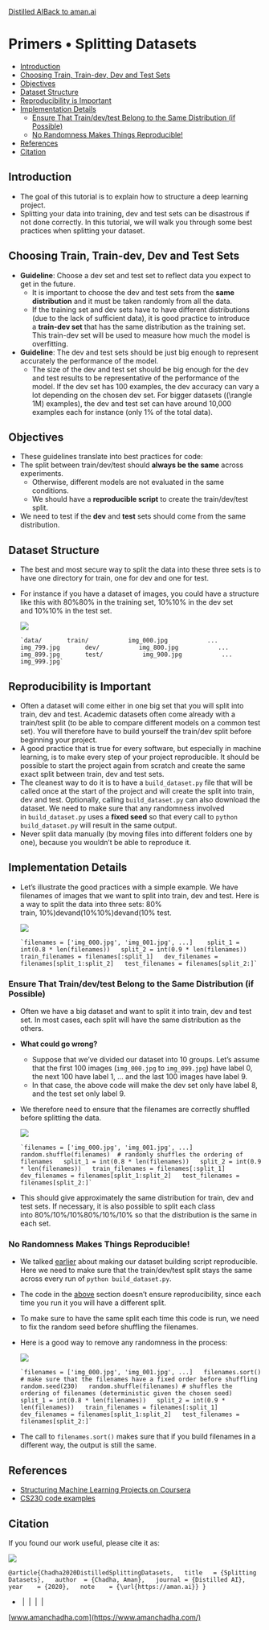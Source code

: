 [Distilled AI](https://aman.ai/primers/ai/)[Back to aman.ai](https://aman.ai/)

# Primers • Splitting Datasets

- [Introduction](https://aman.ai/primers/ai/data-split/#introduction)
- [Choosing Train, Train-dev, Dev and Test Sets](https://aman.ai/primers/ai/data-split/#choosing-train-train-dev-dev-and-test-sets)
- [Objectives](https://aman.ai/primers/ai/data-split/#objectives)
- [Dataset Structure](https://aman.ai/primers/ai/data-split/#dataset-structure)
- [Reproducibility is Important](https://aman.ai/primers/ai/data-split/#reproducibility-is-important)
- [Implementation Details](https://aman.ai/primers/ai/data-split/#implementation-details)
    - [Ensure That Train/dev/test Belong to the Same Distribution (if Possible)](https://aman.ai/primers/ai/data-split/#ensure-that-traindevtest-belong-to-the-same-distribution-if-possible)
    - [No Randomness Makes Things Reproducible!](https://aman.ai/primers/ai/data-split/#no-randomness-makes-things-reproducible)
- [References](https://aman.ai/primers/ai/data-split/#references)
- [Citation](https://aman.ai/primers/ai/data-split/#citation)

## Introduction

- The goal of this tutorial is to explain how to structure a deep learning project.
- Splitting your data into training, dev and test sets can be disastrous if not done correctly. In this tutorial, we will walk you through some best practices when splitting your dataset.

## Choosing Train, Train-dev, Dev and Test Sets

- **Guideline**: Choose a dev set and test set to reflect data you expect to get in the future.
    - It is important to choose the dev and test sets from the **same distribution** and it must be taken randomly from all the data.
    - If the training set and dev sets have to have different distributions (due to the lack of sufficient data), it is good practice to introduce a **train-dev set** that has the same distribution as the training set. This train-dev set will be used to measure how much the model is overfitting.
- **Guideline**: The dev and test sets should be just big enough to represent accurately the performance of the model.
    - The size of the dev and test set should be big enough for the dev and test results to be representative of the performance of the model. If the dev set has 100 examples, the dev accuracy can vary a lot depending on the chosen dev set. For bigger datasets ((\\rangle 1M\) examples), the dev and test set can have around 10,000 examples each for instance (only 1% of the total data).

## Objectives

- These guidelines translate into best practices for code:
- The split between train/dev/test should **always be the same** across experiments.
    - Otherwise, different models are not evaluated in the same conditions.
    - We should have a **reproducible script** to create the train/dev/test split.
- We need to test if the **dev** and **test** sets should come from the same distribution.

## Dataset Structure

- The best and most secure way to split the data into these three sets is to have one directory for train, one for dev and one for test.
- For instance if you have a dataset of images, you could have a structure like this with 80%80% in the training set, 10%10% in the dev set and 10%10% in the test set.
    
    ![](https://aman.ai/images/copy.png)
    
      `data/       train/           img_000.jpg           ...           img_799.jpg       dev/           img_800.jpg           ...           img_899.jpg       test/           img_900.jpg           ...           img_999.jpg`
    

## Reproducibility is Important

- Often a dataset will come either in one big set that you will split into train, dev and test. Academic datasets often come already with a train/test split (to be able to compare different models on a common test set). You will therefore have to build yourself the train/dev split before beginning your project.
- A good practice that is true for every software, but especially in machine learning, is to make every step of your project reproducible. It should be possible to start the project again from scratch and create the same exact split between train, dev and test sets.
- The cleanest way to do it is to have a `build_dataset.py` file that will be called once at the start of the project and will create the split into train, dev and test. Optionally, calling `build_dataset.py` can also download the dataset. We need to make sure that any randomness involved in `build_dataset.py` uses a **fixed seed** so that every call to `python build_dataset.py` will result in the same output.
- Never split data manually (by moving files into different folders one by one), because you wouldn’t be able to reproduce it.

## Implementation Details

- Let’s illustrate the good practices with a simple example. We have filenames of images that we want to split into train, dev and test. Here is a way to split the data into three sets: 80% train, 10%)devand\(10%10%)devand\(10% test.
    
    ![](https://aman.ai/images/copy.png)
    
      `filenames = ['img_000.jpg', 'img_001.jpg', ...]    split_1 = int(0.8 * len(filenames))   split_2 = int(0.9 * len(filenames))   train_filenames = filenames[:split_1]   dev_filenames = filenames[split_1:split_2]   test_filenames = filenames[split_2:]`
    

### Ensure That Train/dev/test Belong to the Same Distribution (if Possible)

- Often we have a big dataset and want to split it into train, dev and test set. In most cases, each split will have the same distribution as the others.
- **What could go wrong?**
    - Suppose that we’ve divided our dataset into 10 groups. Let’s assume that the first 100 images (`img_000.jpg` to `img_099.jpg`) have label 0, the next 100 have label 1, … and the last 100 images have label 9.
    - In that case, the above code will make the dev set only have label 8, and the test set only label 9.
- We therefore need to ensure that the filenames are correctly shuffled before splitting the data.
    
    ![](https://aman.ai/images/copy.png)
    
      `filenames = ['img_000.jpg', 'img_001.jpg', ...]   random.shuffle(filenames)  # randomly shuffles the ordering of filenames   split_1 = int(0.8 * len(filenames))   split_2 = int(0.9 * len(filenames))   train_filenames = filenames[:split_1]   dev_filenames = filenames[split_1:split_2]   test_filenames = filenames[split_2:]`
    
- This should give approximately the same distribution for train, dev and test sets. If necessary, it is also possible to split each class into 80%/10%/10%80%/10%/10% so that the distribution is the same in each set.

### No Randomness Makes Things Reproducible!

- We talked [earlier](https://aman.ai/primers/ai/data-split/#reproducibility-is-important) about making our dataset building script reproducible. Here we need to make sure that the train/dev/test split stays the same across every run of `python build_dataset.py`.
- The code in the [above](https://aman.ai/primers/ai/data-split/#ensure-that-traindevtest-belong-to-the-same-distribution-if-possible) section doesn’t ensure reproducibility, since each time you run it you will have a different split.
- To make sure to have the same split each time this code is run, we need to fix the random seed before shuffling the filenames.
- Here is a good way to remove any randomness in the process:
    
    ![](https://aman.ai/images/copy.png)
    
      `filenames = ['img_000.jpg', 'img_001.jpg', ...]   filenames.sort()  # make sure that the filenames have a fixed order before shuffling   random.seed(230)   random.shuffle(filenames) # shuffles the ordering of filenames (deterministic given the chosen seed)   split_1 = int(0.8 * len(filenames))   split_2 = int(0.9 * len(filenames))   train_filenames = filenames[:split_1]   dev_filenames = filenames[split_1:split_2]   test_filenames = filenames[split_2:]`
    
- The call to `filenames.sort()` makes sure that if you build filenames in a different way, the output is still the same.

## References

- [Structuring Machine Learning Projects on Coursera](https://www.coursera.org/learn/machine-learning-projects)
- [CS230 code examples](https://github.com/cs230-stanford/cs230-code-examples)

## Citation

If you found our work useful, please cite it as:

![](https://aman.ai/images/copy.png)

`@article{Chadha2020DistilledSplittingDatasets,   title   = {Splitting Datasets},   author  = {Chadha, Aman},   journal = {Distilled AI},   year    = {2020},   note    = {\url{https://aman.ai}} }`

-  [](https://github.com/amanchadha)|  [](https://citations.amanchadha.com/)|  [](https://twitter.com/i_amanchadha)|  [](mailto:hi@aman.ai)| 

[www.amanchadha.com](https://www.amanchadha.com/)